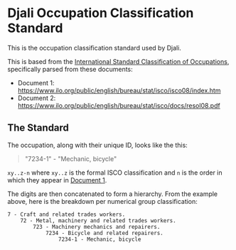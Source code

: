 # Djali Occupation Classification Standard

This is the occupation classification standard used by Djali.

This is based from the [International Standard Classification of Occupations](https://en.wikipedia.org/wiki/International_Standard_Classification_of_Occupations), specifically parsed from these documents:

* Document 1: https://www.ilo.org/public/english/bureau/stat/isco/isco08/index.htm
* Document 2: https://www.ilo.org/public/english/bureau/stat/isco/docs/resol08.pdf

## The Standard

The occupation, along with their unique ID, looks like the this:

> "7234-1" - "Mechanic, bicycle"

`xy..z-n` where `xy..z` is the formal ISCO classification and `n` is the order in which they appear in [Document 1](https://www.ilo.org/public/english/bureau/stat/isco/isco08/index.htm).

The digits are then concatenated to form a hierarchy. From the example above, here is the breakdown per numerical group classification:

    7 - Craft and related trades workers.
        72 - Metal, machinery and related trades workers.
            723 - Machinery mechanics and repairers.
                7234 - Bicycle and related repairers.
                    7234-1 - Mechanic, bicycle